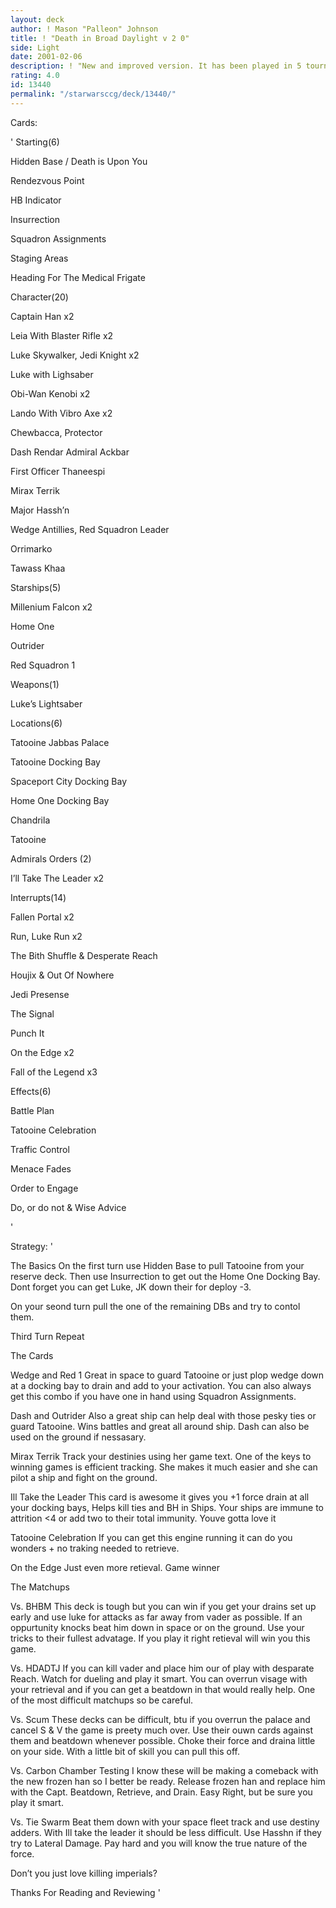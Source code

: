 ```yaml
---
layout: deck
author: ! Mason "Palleon" Johnson
title: ! "Death in Broad Daylight v 2 0"
side: Light
date: 2001-02-06
description: ! "New and improved version. It has been played in 5 tourney’s and is 16-4 so far."
rating: 4.0
id: 13440
permalink: "/starwarsccg/deck/13440/"
---
```

Cards: 

' 
Starting(6)


Hidden Base / Death is Upon You

Rendezvous Point

HB Indicator

Insurrection

Squadron Assignments

Staging Areas

Heading For The Medical Frigate


Character(20)


Captain Han x2

Leia With Blaster Rifle x2

Luke Skywalker, Jedi Knight x2

Luke with Lighsaber

Obi-Wan Kenobi x2

Lando With Vibro Axe x2

Chewbacca, Protector

Dash Rendar Admiral Ackbar

First Officer Thaneespi

Mirax Terrik

Major Hassh’n

Wedge Antillies, Red Squadron Leader

Orrimarko

Tawass Khaa


Starships(5)

Millenium Falcon x2

Home One

Outrider

Red Squadron 1


Weapons(1)


Luke’s Lightsaber


Locations(6)


Tatooine Jabbas Palace

Tatooine Docking Bay

Spaceport City Docking Bay

Home One Docking Bay

Chandrila

Tatooine


Admirals Orders (2)


I’ll Take The Leader x2


Interrupts(14)


Fallen Portal x2

Run, Luke Run x2

The Bith Shuffle & Desperate Reach

Houjix & Out Of Nowhere

Jedi Presense

The Signal

Punch It

On the Edge x2

Fall of the Legend x3


Effects(6)


Battle Plan

Tatooine Celebration

Traffic Control

Menace Fades

Order to Engage

Do, or do not & Wise Advice  

'

Strategy: '

The Basics On the first turn use Hidden Base to pull Tatooine from your reserve deck. Then use Insurrection to get out the Home One Docking Bay. Dont forget you can get Luke, JK down their for deploy -3.


On your seond turn pull the one of the remaining DBs and try to contol them.


Third Turn Repeat


The Cards


Wedge and Red 1 Great in space to guard Tatooine or just plop wedge down at a docking bay to drain and add to your activation. You can also always get this combo if you have one in hand using Squadron Assignments.


Dash and Outrider Also a great ship can help deal with those pesky ties or guard Tatooine. Wins battles and great all around ship. Dash can also be used on the ground if nessasary.


Mirax Terrik Track your destinies using her game text. One of the keys to winning games is efficient tracking. She makes it much easier and she can pilot a ship and fight on the ground.


Ill Take the Leader This card is awesome it gives you +1 force drain at all your docking bays, Helps kill ties and BH in Ships. Your ships are immune to attrition <4 or add two to their total immunity. Youve gotta love it


Tatooine Celebration If you can get this engine running it can do you wonders + no traking needed to retrieve.


On the Edge Just even more retieval. Game winner


The Matchups


Vs. BHBM This deck is tough but you can win if you get your drains set up early and use luke for attacks as far away from vader as possible. If an oppurtunity knocks beat him down in space or on the ground. Use your tricks to their fullest advatage. If you play it right retieval will win you this game.


Vs. HDADTJ If you can kill vader and place him our of play with desparate Reach. Watch for dueling and play it smart. You can overrun visage with your retrieval and if you can get a beatdown in that would really help. One of the most difficult matchups so be careful.


Vs. Scum These decks can be difficult, btu if you overrun the palace and cancel S & V the game is preety much over. Use their ouwn cards against them and beatdown whenever possible. Choke their force and draina little on your side. With a little bit of skill you can pull this off.


Vs. Carbon Chamber Testing I know these will be making a comeback with the new frozen han so I better be ready. Release frozen han and replace him with the Capt. Beatdown, Retrieve, and Drain. Easy Right, but be sure you play it smart.


Vs. Tie Swarm Beat them down with your space fleet track and use destiny adders. With Ill take the leader it should be less difficult. Use Hasshn if they try to Lateral Damage. Pay hard and you will know the true nature of the force.


Don’t you just love killing imperials?


Thanks For Reading and Reviewing  '
